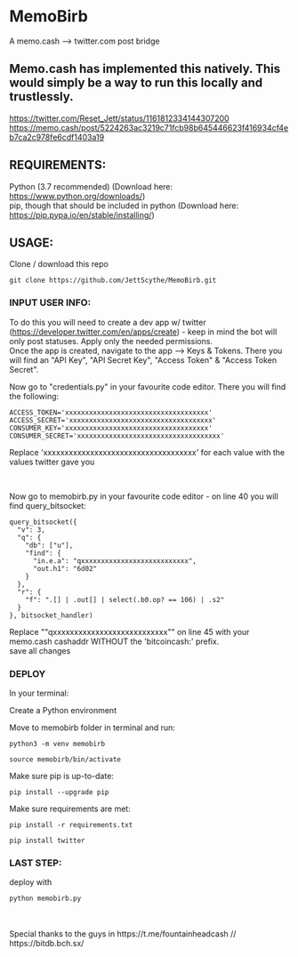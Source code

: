 # MemoBirb
A memo.cash --> twitter.com post bridge

## Memo.cash has implemented this natively. This would simply be a way to run this locally and trustlessly. 
https://twitter.com/Reset_Jett/status/1161812334144307200
https://memo.cash/post/5224263ac3219c71fcb98b645446623f416934cf4eb7ca2c978fe6cdf1403a19

## REQUIREMENTS:
Python (3.7 recommended) (Download here: https://www.python.org/downloads/)
<br>
pip, though that should be included in python (Download here: https://pip.pypa.io/en/stable/installing/)

## USAGE: 
Clone / download this repo
```
git clone https://github.com/JettScythe/MemoBirb.git
```
### INPUT USER INFO:
To do this you will need to create a dev app w/ twitter (https://developer.twitter.com/en/apps/create) - keep in mind the bot will only post statuses. Apply only the needed permissions. 
<br>
Once the app is created, navigate to the app --> Keys & Tokens. 
There you will find an "API Key", "API Secret Key", "Access Token" & "Access Token Secret".

Now go to "credentials.py" in your favourite code editor. There you will find the following:
```
ACCESS_TOKEN='xxxxxxxxxxxxxxxxxxxxxxxxxxxxxxxxxxxx'
ACCESS_SECRET='xxxxxxxxxxxxxxxxxxxxxxxxxxxxxxxxxxxx'
CONSUMER_KEY='xxxxxxxxxxxxxxxxxxxxxxxxxxxxxxxxxxxx'
CONSUMER_SECRET='xxxxxxxxxxxxxxxxxxxxxxxxxxxxxxxxxxxx'
```
Replace 'xxxxxxxxxxxxxxxxxxxxxxxxxxxxxxxxxxxx' for each value with the values twitter gave you

<br>

Now go to memobirb.py in your favourite code editor - on line 40 you will find query_bitsocket: 
```
query_bitsocket({
  "v": 3,
  "q": {
    "db": ["u"],
    "find": {
      "in.e.a": "qxxxxxxxxxxxxxxxxxxxxxxxxxxx",
      "out.h1": "6d02"
    }
  },
  "r": {
    "f": ".[] | .out[] | select(.b0.op? == 106) | .s2"
  }             
}, bitsocket_handler)
```
Replace ""qxxxxxxxxxxxxxxxxxxxxxxxxxxx"" on line 45 with your memo.cash cashaddr WITHOUT the 'bitcoincash:' prefix. 
<br>
save all changes

### DEPLOY
In your terminal:
<br>

Create a Python environment

Move to memobirb folder in terminal and run:
```
python3 -m venv memobirb
```
```
source memobirb/bin/activate
```
Make sure pip is up-to-date:
```
pip install --upgrade pip
```
Make sure requirements are met:
```
pip install -r requirements.txt
```
```
pip install twitter
```

### LAST STEP:
deploy with
```
python memobirb.py
```
<br>
<br>
Special thanks to the guys in https://t.me/fountainheadcash // https://bitdb.bch.sx/
